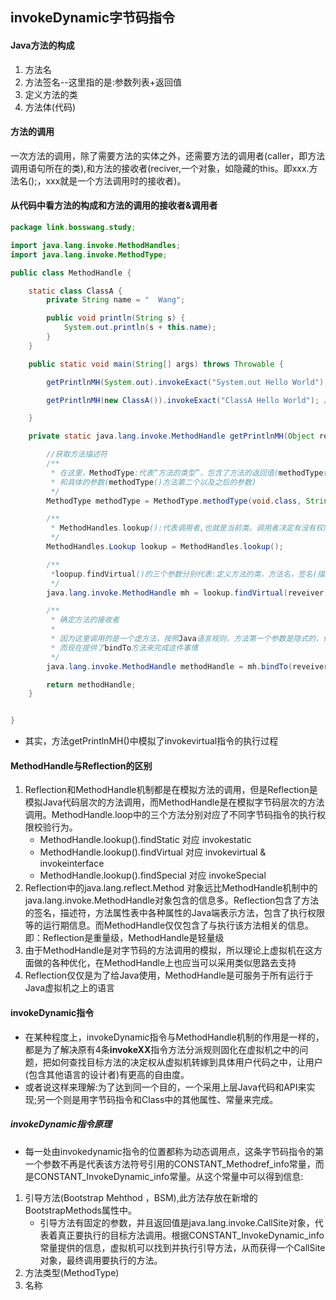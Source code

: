 ## invokeDynamic字节码指令
#### Java方法的构成
1. 方法名
2. 方法签名--这里指的是:参数列表+返回值
3. 定义方法的类
4. 方法体(代码)
#### 方法的调用
一次方法的调用，除了需要方法的实体之外，还需要方法的调用者(caller，即方法调用语句所在的类),和方法的接收者(reciver,一个对象，如隐藏的this。即xxx.方法名();，xxx就是一个方法调用时的接收者)。
#### 从代码中看方法的构成和方法的调用的接收者&调用者    
```java
package link.bosswang.study;

import java.lang.invoke.MethodHandles;
import java.lang.invoke.MethodType;

public class MethodHandle {

    static class ClassA {
        private String name = "  Wang";

        public void println(String s) {
            System.out.println(s + this.name);
        }
    }

    public static void main(String[] args) throws Throwable {

        getPrintlnMH(System.out).invokeExact("System.out Hello World"); //System.out Hello World

        getPrintlnMH(new ClassA()).invokeExact("ClassA Hello World"); // ClassA Hello World  Wang

    }

    private static java.lang.invoke.MethodHandle getPrintlnMH(Object reveiver) throws NoSuchMethodException, IllegalAccessException {

        //获取方法描述符
        /**
         * 在这里，MethodType:代表“方法的类型”，包含了方法的返回值(methodType()第一个参数代表方法的返回值)
         * 和具体的参数(methodType()方法第二个以及之后的参数)
         */
        MethodType methodType = MethodType.methodType(void.class, String.class);

        /**
         * MethodHandles.lookup():代表调用者,也就是当前类。调用者决定有没有权限去调用该方法
         */
        MethodHandles.Lookup lookup = MethodHandles.lookup();

        /**
         *loopup.findVirtual()的三个参数分别代表:定义方法的类，方法名，签名(描述符)
         */
        java.lang.invoke.MethodHandle mh = lookup.findVirtual(reveiver.getClass(), "println", methodType);

        /**
         * 确定方法的接收者
         *
         * 因为这里调用的是一个虚方法，按照Java语言规则，方法第一个参数是隐式的，代表该方法的接收者，也就是this指向的对象。这个参数之前是放在参数列表中的，
         * 而现在提供了bindTo方法来完成这件事情
         */
        java.lang.invoke.MethodHandle methodHandle = mh.bindTo(reveiver);

        return methodHandle;
    }


}
```
+  其实，方法getPrintlnMH()中模拟了invokevirtual指令的执行过程

#### MethodHandle与Reflection的区别
1. Reflection和MethodHandle机制都是在模拟方法的调用，但是Reflection是模拟Java代码层次的方法调用，而MethodHandle是在模拟字节码层次的方法调用。MethodHandle.loop中的三个方法分别对应了不同字节码指令的执行权限校验行为。
   + MethodHandle.lookup().findStatic  对应 invokestatic
   + MethodHandle.lookup().findVirtual 对应 invokevirtual & invokeinterface
   + MethodHandle.lookup().findSpecial 对应 invokeSpecial 
2. Reflection中的java.lang.reflect.Method 对象远比MethodHandle机制中的java.lang.invoke.MethodHandle对象包含的信息多。Reflection包含了方法的签名，描述符，方法属性表中各种属性的Java端表示方法，包含了执行权限等的运行期信息。而MethodHandle仅仅包含了与执行该方法相关的信息。即：Reflection是重量级，MethodHandle是轻量级
3. 由于MethodHandle是对字节码的方法调用的模拟，所以理论上虚拟机在这方面做的各种优化，在MethodHandle上也应当可以采用类似思路去支持
4. Reflection仅仅是为了给Java使用，MethodHandle是可服务于所有运行于Java虚拟机之上的语言
#### invokeDynamic指令
+ 在某种程度上，invokeDynamic指令与MethodHandle机制的作用是一样的，都是为了解决原有4条**invokeXX**指令方法分派规则固化在虚拟机之中的问题，把如何查找目标方法的决定权从虚拟机转嫁到具体用户代码之中，让用户(包含其他语言的设计者)有更高的自由度。
+ 或者说这样来理解:为了达到同一个目的，一个采用上层Java代码和API来实现;另一个则是用字节码指令和Class中的其他属性、常量来完成。
##### invokeDynamic指令原理
+ 每一处由invokedynamic指令的位置都称为动态调用点，这条字节码指令的第一个参数不再是代表该方法符号引用的CONSTANT_Methodref_info常量，而是CONSTANT_InvokeDynamic_info常量。从这个常量中可以得到信息:
1. 引导方法(Bootstrap Mehthod ，BSM),此方法存放在新增的BootstrapMethods属性中。
    - 引导方法有固定的参数，并且返回值是java.lang.invoke.CallSite对象，代表着真正要执行的目标方法调用。根据CONSTANT_InvokeDynamic_info常量提供的信息，虚拟机可以找到并执行引导方法，从而获得一个CallSite对象，最终调用要执行的方法。
2. 方法类型(MethodType)
3. 名称